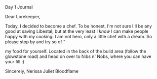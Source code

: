 <!-- title: Nerissa Juliet Bloodflame's Journal Entry: Day 1 -->

Day 1 Journal

Dear Lorekeeper,

Today, I decided to become a chef. To be honest, I'm not sure I'll be any good at saving Libestal, but at the very least I *know* I can make people happy with my cooking. I am not hero, only a little chef with a dream. So please stop by and try so of "

my food for yourself. Located in the back of the build area (follow the glowstone road) and head on over to Nibs n' Nobs, where you can have your fill :)

Sincerely, Nerissa Juliet Bloodflame